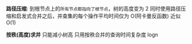 **路径压缩**:
到根节点上的`所有节点都指向了根节点`，树的高度变为 2
同时使用路径压缩和启发式合并之后，并查集的每个操作平均时间仅为 O(阿卡曼反函数) 近似 O(1)

**按秩(高度)求并**
只能减小树高 只用按秩合并的查询时间复杂度 logn

